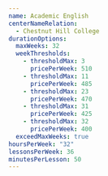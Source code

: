 ```yaml
---
name: Academic English
centerNameRelation:
  - Chestnut Hill College
durationOptions:
  maxWeeks: 32
  weekThresholds:
    - thresholdMax: 3
      pricePerWeek: 510
    - thresholdMax: 11
      pricePerWeek: 485
    - thresholdMax: 23
      pricePerWeek: 470
    - thresholdMax: 31
      pricePerWeek: 425
    - thresholdMax: 32
      pricePerWeek: 400
  exceedMaxWeeks: true
hoursPerWeek: "32"
lessonsPerWeek: 36
minutesPerLesson: 50
---
```

